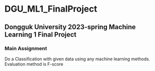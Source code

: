 # DGU_ML1_FinalProject

## Dongguk University 2023-spring Machine Learning 1 Final Project

### Main Assignment
Do a Classification with given data using any machine learning methods.
Evaluation method is F-score